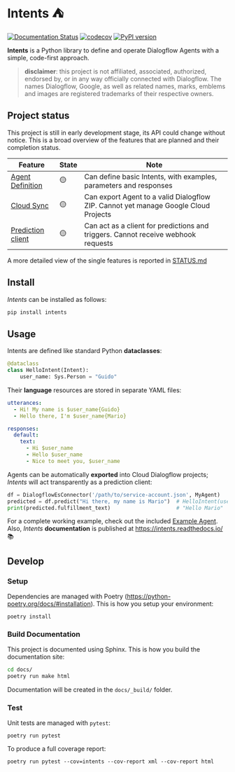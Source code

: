# Intents ⛺

[![Documentation Status](https://readthedocs.org/projects/intents/badge/?version=latest)](https://intents.readthedocs.io/en/latest/?badge=latest)
[![codecov](https://codecov.io/gh/dariowho/intents/branch/master/graph/badge.svg?token=XAVLW70J8S)](https://codecov.io/gh/dariowho/intents)
[![PyPI version](https://badge.fury.io/py/intents.svg)](https://badge.fury.io/py/intents)

**Intents** is a Python library to define and operate Dialogflow Agents with a simple,
code-first approach.

> **disclaimer**: this project is not affiliated, associated, authorized,
> endorsed by, or in any way officially connected with Dialogflow. The names
> Dialogflow, Google, as well as related names, marks, emblems and images are
> registered trademarks of their respective owners.

## Project status

This project is still in early development stage, its API could change without
notice. This is a broad overview of the features that are planned and their
completion status.

| Feature           | State  | Note                                                                                |
|-------------------|--------|-------------------------------------------------------------------------------------|
| [Agent Definition](STATUS.md#agent-definition)  | 🟡     | Can define basic Intents, with examples, parameters and responses                   |
| [Cloud Sync](STATUS.md#cloud-sync)        | 🟡     | Can export Agent to a valid Dialogflow ZIP. Cannot yet manage Google Cloud Projects |
| [Prediction client](STATUS.md#prediction-client) | 🟡     | Can act as a client for predictions and triggers. Cannot receive webhook requests         |

A more detailed view of the single features is reported in [STATUS.md](STATUS.md)

## Install

*Intents* can be installed as follows:

```sh
pip install intents
```

## Usage

Intents are defined like standard Python **dataclasses**:

```python
@dataclass
class HelloIntent(Intent):
    user_name: Sys.Person = "Guido"
```

Their **language** resources are stored in separate YAML files:

```yaml
utterances:
  - Hi! My name is $user_name{Guido}
  - Hello there, I'm $user_name{Mario}

responses:
  default:
    text:
      - Hi $user_name
      - Hello $user_name
      - Nice to meet you, $user_name
```

Agents can be automatically **exported** into Cloud Dialogflow projects; *Intents* will act transparently as a prediction client:

```python
df = DialogflowEsConnector('/path/to/service-account.json', MyAgent)
predicted = df.predict("Hi there, my name is Mario")  # HelloIntent(user_name="Mario")
print(predicted.fulfillment_text)                     # "Hello Mario"
```

For a complete working example, check out the included [Example Agent](example_agent/). Also, *Intents* **documentation** is published at https://intents.readthedocs.io/ 📚

## Develop

### Setup

Dependencies are managed with Poetry
(https://python-poetry.org/docs/#installation). This is how you setup your
environment:

    poetry install

### Build Documentation

This project is documented using Sphinx. This is how you build the documentation site:

```sh
cd docs/
poetry run make html
```

Documentation will be created in the `docs/_build/` folder.

### Test

Unit tests are managed with `pytest`:

    poetry run pytest

To produce a full coverage report:

    poetry run pytest --cov=intents --cov-report xml --cov-report html
